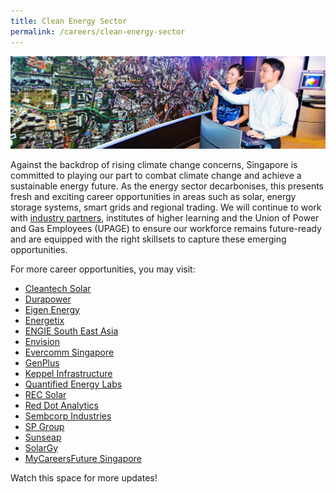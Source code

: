 ```yaml
---
title: Clean Energy Sector
permalink: /careers/clean-energy-sector
---
```

<img src="/images/about/Industry_sub.jpg" /><br/>

Against the backdrop of rising climate change concerns, Singapore is committed to playing our part to combat climate change and achieve a sustainable energy future. As the energy sector decarbonises, this presents fresh and exciting career opportunities in areas such as solar, energy storage systems, smart grids and regional trading. We will continue to work with <a href="https://www.poweringlives.gov.sg/about/industry-partners/city-energy/" target="_blank">industry partners</a>, institutes of higher learning and the Union of Power and Gas Employees (UPAGE) to ensure our workforce remains future-ready and are equipped with the right skillsets to capture these emerging opportunities.

For more career opportunities, you may visit:

* <a href="https://cleantechsolar.com/contact/careers/" target="_blank">Cleantech Solar</a>
* <a href="https://www.durapowerbattery.com/career/" target="_blank">Durapower</a>
* <a href="https://www.linkedin.com/company/eigenenergy/" target="_blank">Eigen Energy</a>
* <a href="https://www.energetix.sg/careers.html" target="_blank">Energetix</a>
* <a href="https://www.engie-sea.com/careers" target="_blank">ENGIE South East Asia</a>
* <a href="https://sg.linkedin.com/company/envision-group-digital" target="_blank">Envision</a>
* <a href="https://www.evercomm.com.sg/people.html#join-us" target="_blank">Evercomm Singapore</a>
* <a href="https://sg.linkedin.com/company/genplus-energy" target="_blank">GenPlus</a>
* <a href="https://www.kepinfra.com/en/careers/" target="_blank">Keppel Infrastructure</a>
* <a href="https://sg.linkedin.com/company/qe-labs" target="_blank">Quantified Energy Labs</a>
* <a href="https://www.recgroup.com/en/green-your-career" target="_blank">REC Solar</a>
* <a href="https://www.rda.ai/careers/" target="_blank">Red Dot Analytics</a>
* <a href="https://www.sembcorp.com/en/careers" target="_blank">Sembcorp Industries</a>
* <a href="https://sg.linkedin.com/company/singapore-power-ltd" target="_blank">SP Group</a>
* <a href="https://sg.linkedin.com/company/sunseap" target="_blank">Sunseap</a>
* <a href="http://solargy.com.sg/new/index.php?route=news/ncategory&ncat=59_65" target="_blank">SolarGy</a>
* <a href="https://www.mycareersfuture.gov.sg/search?search=Clean%20Energy&sortBy=relevancy&page=0" target="_blank">MyCareersFuture Singapore</a>

Watch this space for more updates!

